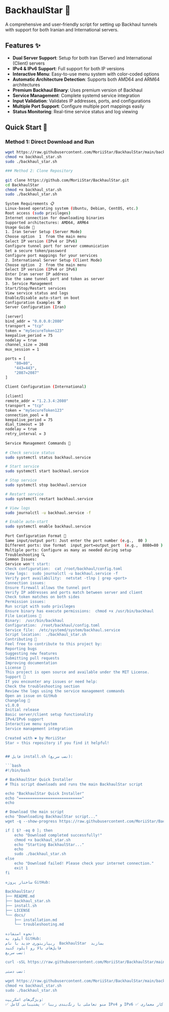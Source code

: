 # BackhaulStar 🌟

A comprehensive and user-friendly script for setting up Backhaul tunnels with support for both Iranian and International servers.

## Features ✨

- **Dual Server Support**: Setup for both Iran (Server) and International (Client) servers
- **IPv4 & IPv6 Support**: Full support for both IP versions
- **Interactive Menu**: Easy-to-use menu system with color-coded options
- **Automatic Architecture Detection**: Supports both AMD64 and ARM64 architectures
- **Premium Backhaul Binary**: Uses premium version of Backhaul
- **Service Management**: Complete systemd service integration
- **Input Validation**: Validates IP addresses, ports, and configurations
- **Multiple Port Support**: Configure multiple port mappings easily
- **Status Monitoring**: Real-time service status and log viewing

## Quick Start 🚀

### Method 1: Direct Download and Run
```bash
wget https://raw.githubusercontent.com/MoriiStar/BackhaulStar/main/backhaul_star.sh
chmod +x backhaul_star.sh
sudo ./backhaul_star.sh

### Method 2: Clone Repository
 
git clone https://github.com/MoriiStar/BackhaulStar.git
cd BackhaulStar
chmod +x backhaul_star.sh
sudo ./backhaul_star.sh
 
System Requirements 📋
Linux-based operating system (Ubuntu, Debian, CentOS, etc.)
Root access (sudo privileges)
Internet connection for downloading binaries
Supported architectures: AMD64, ARM64
Usage Guide 📖
1. Iran Server Setup (Server Mode)
Choose option  1  from the main menu
Select IP version (IPv4 or IPv6)
Configure tunnel port for server communication
Set a secure token/password
Configure port mappings for your services
2. International Server Setup (Client Mode)
Choose option  2  from the main menu
Select IP version (IPv4 or IPv6)
Enter Iran server IP address
Use the same tunnel port and token as server
3. Service Management
Start/Stop/Restart services
View service status and logs
Enable/Disable auto-start on boot
Configuration Examples 🛠️
Server Configuration (Iran)
 
[server]
bind_addr = "0.0.0.0:2080"
transport = "tcp"
token = "mySecureToken123"
keepalive_period = 75
nodelay = true
channel_size = 2048
mux_session = 1

ports = [ 
    "80=80",
    "443=443",
    "2087=2087"
]
 
Client Configuration (International)
 
[client]
remote_addr = "1.2.3.4:2080"
transport = "tcp"
token = "mySecureToken123"
connection_pool = 8
keepalive_period = 75
dial_timeout = 10
nodelay = true 
retry_interval = 3
 
Service Management Commands 🔧
 
# Check service status
sudo systemctl status backhaul.service

# Start service
sudo systemctl start backhaul.service

# Stop service
sudo systemctl stop backhaul.service

# Restart service
sudo systemctl restart backhaul.service

# View logs
sudo journalctl -u backhaul.service -f

# Enable auto-start
sudo systemctl enable backhaul.service
 
Port Configuration Format 📝
Same input/output port: Just enter the port number (e.g.,  80 )
Different ports: Use format  input_port=output_port  (e.g.,  8080=80 )
Multiple ports: Configure as many as needed during setup
Troubleshooting 🔍
Common Issues:
Service won't start:
Check configuration:  cat /root/backhaul/config.toml 
View logs:  sudo journalctl -u backhaul.service -f 
Verify port availability:  netstat -tlnp | grep <port> 
Connection issues:
Ensure firewall allows the tunnel port
Verify IP addresses and ports match between server and client
Check token matches on both sides
Permission issues:
Run script with sudo privileges
Ensure binary has execute permissions:  chmod +x /usr/bin/backhaul 
File Locations 📁
Binary:  /usr/bin/backhaul 
Configuration:  /root/backhaul/config.toml 
Service file:  /etc/systemd/system/backhaul.service 
Script location:  ./backhaul_star.sh 
Contributing 🤝
Feel free to contribute to this project by:
Reporting bugs
Suggesting new features
Submitting pull requests
Improving documentation
License 📄
This project is open source and available under the MIT License.
Support 💬
If you encounter any issues or need help:
Check the troubleshooting section
Review the logs using the service management commands
Open an issue on GitHub
Changelog 📝
v1.0.0
Initial release
Basic server/client setup functionality
IPv4/IPv6 support
Interactive menu system
Service management integration
 
Created with ❤️ by MoriiStar
Star ⭐ this repository if you find it helpful!
 

## فایل install.sh (نصب سریع):

```bash
#!/bin/bash

# BackhaulStar Quick Installer
# This script downloads and runs the main BackhaulStar script

echo "BackhaulStar Quick Installer"
echo "============================"
echo

# Download the main script
echo "Downloading BackhaulStar script..."
wget -q --show-progress https://raw.githubusercontent.com/MoriiStar/BackhaulStar/main/backhaul_star.sh

if [ $? -eq 0 ]; then
    echo "Download completed successfully!"
    chmod +x backhaul_star.sh
    echo "Starting BackhaulStar..."
    echo
    sudo ./backhaul_star.sh
else
    echo "Download failed! Please check your internet connection."
    exit 1
fi
 
ساختار پروژه GitHub:
 
BackhaulStar/
├── README.md
├── backhaul_star.sh
├── install.sh
├── LICENSE
└── docs/
    ├── installation.md
    └── troubleshooting.md
 
نحوه استفاده:
آپلود به GitHub:
ریپازیتوری جدید با نام  BackhaulStar  بسازید
فایل‌های بالا رو آپلود کنید
نصب سریع:
 
curl -sSL https://raw.githubusercontent.com/MoriiStar/BackhaulStar/main/install.sh | bash
 
نصب دستی:
 
wget https://raw.githubusercontent.com/MoriiStar/BackhaulStar/main/backhaul_star.sh
chmod +x backhaul_star.sh
sudo ./backhaul_star.sh
 
ویژگی‌های اسکریپت:
✅ منو تعاملی با رنگ‌بندی زیبا ✅ پشتیبانی کامل IPv4 و IPv6 ✅ تشخیص خودکار معماری (AMD64/ARM64) ✅ اعتبارسنجی ورودی‌ها (IP، پورت، فرمت) ✅ مدیریت سرویس systemd ✅ نمایش وضعیت و لاگ‌ها ✅ پیکربندی چندین پورت ✅ استفاده از فایل‌های پرمیوم ارسالی
